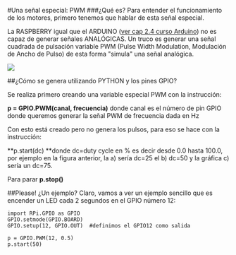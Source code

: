 #Una señal especial: PWM
###¿Qué es?
Para entender el funcionamiento de los motores, primero tenemos que hablar de esta señal especial.

La RASPBERRY igual que el ARDUINO ([ver cap 2.4 curso Arduino](https://catedu.github.io/programa-arduino-mediante-codigo/un_caso_especial_seales_pwm.html)) no es capaz de generar señales ANALÓGICAS. Un truco es generar una señal cuadrada de pulsación variable PWM (Pulse Width Modulation, Modulación de Ancho de Pulso) de esta forma "simula" una señal analógica.

![](https://catedu.github.io/programa-arduino-mediante-codigo/img/Captura_de_pantalla_2015-05-19_a_las_14.18.40.png)

##¿Cómo se genera utilizando PYTHON y los pines GPIO?

Se realiza primero creando una variable especial PWM con la instrucción:

**p = GPIO.PWM(canal, frecuencia)** donde canal es el número de pin GPIO donde queremos generar la señal PWM de frecuencia dada en Hz

Con esto está creado pero no genera los pulsos, para eso se hace con la instrucción:

**p.start(dc) **donde dc=duty cycle en % es decir desde 0.0 hasta 100.0, por ejemplo en la figura anterior, la a) sería dc=25 el b) dc=50 y la gráfica c) sería un dc=75.

Para parar **p.stop()**

##Please! ¿Un ejemplo?
Claro, vamos a ver un ejemplo sencillo que es encender un LED  cada 2 segundos en el GPIO número 12:

```cpp+lineNumbers:true
import RPi.GPIO as GPIO
GPIO.setmode(GPIO.BOARD)
GPIO.setup(12, GPIO.OUT)  #definimos el GPIO12 como salida

p = GPIO.PWM(12, 0.5)
p.start(50)

```


